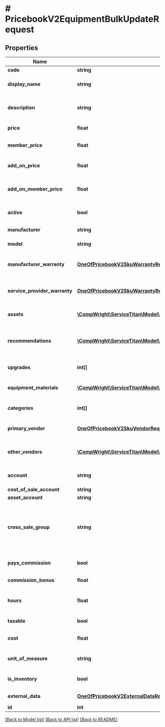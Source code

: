 # # PricebookV2EquipmentBulkUpdateRequest

## Properties

Name | Type | Description | Notes
------------ | ------------- | ------------- | -------------
**code** | **string** | Code for the SKU |
**display_name** | **string** | Name that displays with the SKU |
**description** | **string** | Description on the SKU that is displayed with the item |
**price** | **float** | Price of this SKU sold |
**member_price** | **float** | The price if the item is sold to a member |
**add_on_price** | **float** | The price of the SKU is sold as an add-on item |
**add_on_member_price** | **float** | The price if the SKU is sold to a member as an add-on item |
**active** | **bool** | Active shows if the SKU is active or inactive |
**manufacturer** | **string** | Name of the manufactures |
**model** | **string** | The model of the equipment |
**manufacturer_warranty** | [**OneOfPricebookV2SkuWarrantyRequest**](OneOfPricebookV2SkuWarrantyRequest.md) | Description of the manufacturer warranty included in this SKU |
**service_provider_warranty** | [**OneOfPricebookV2SkuWarrantyRequest**](OneOfPricebookV2SkuWarrantyRequest.md) | Description of the manufacturer warranty included in this SKU |
**assets** | [**\CompWright\ServiceTitan\Model\PricebookV2SkuAssetRequest[]**](PricebookV2SkuAssetRequest.md) | Images, videos or PDFs attached to SKU |
**recommendations** | [**\CompWright\ServiceTitan\Model\PricebookV2EquipmentRecommendationRequest[]**](PricebookV2EquipmentRecommendationRequest.md) | Recommended services and materials to include with this SKU |
**upgrades** | **int[]** | Upgrades that can be sold for this SKU |
**equipment_materials** | [**\CompWright\ServiceTitan\Model\PricebookV2SkuLinkRequest[]**](PricebookV2SkuLinkRequest.md) | Array of materials used with this equipment |
**categories** | **int[]** | Categories that this SKU belongs to |
**primary_vendor** | [**OneOfPricebookV2SkuVendorRequest**](OneOfPricebookV2SkuVendorRequest.md) | The primary vendor you use to acquire this SKU |
**other_vendors** | [**\CompWright\ServiceTitan\Model\PricebookV2SkuVendorRequest[]**](PricebookV2SkuVendorRequest.md) | Other vendors that you might go to acquire this SKU |
**account** | **string** | The accounting account assigned to this SKU |
**cost_of_sale_account** | **string** |  |
**asset_account** | **string** |  |
**cross_sale_group** | **string** | A grouping of similar items that you&#39;ll then be able to track as a separate columns on the Technical Performance Board. |
**pays_commission** | **bool** | PaysCommissions shows if this task pays commission |
**commission_bonus** | **float** | Flat rate bonus paid for this task |
**hours** | **float** | The number of hours associated with the installing the equipment |
**taxable** | **bool** | Is this SKU taxable |
**cost** | **float** | The cost paid to acquire the material |
**unit_of_measure** | **string** | The unit of measure used for this SKU |
**is_inventory** | **bool** | Is this equipment a part of your inventory |
**external_data** | [**OneOfPricebookV2ExternalDataRequest**](OneOfPricebookV2ExternalDataRequest.md) | External data update model. | [optional]
**id** | **int** |  |

[[Back to Model list]](../../README.md#models) [[Back to API list]](../../README.md#endpoints) [[Back to README]](../../README.md)

